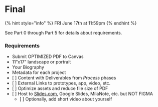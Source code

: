 # Final

{% hint style="info" %}
FRI June 17th at 11:59pm
{% endhint %}

See Part 0 through Part 5 for details about requirements.&#x20;



### Requirements

* Submit OPTIMIZED PDF to Canvas
* 11”x17” landscape or portrait
* Your Biography
* Metadata for each project
* \[ ] Content with Deliverables from _Process_ phases
* \[ ] External Links to prototypes, app, video, etc.
* \[ ] Optimize assets and reduce file size of PDF
* \[ ] Host to [Slides.com](http://slides.com), Google Slides, MilaNote, etc. but NOT FIGMA
  * \[ ] Optionally, add short video about yourself
